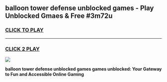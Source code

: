 
## balloon tower defense unblocked games - Play Unblocked Gmaes & Free #3m72u
<h3>
<a href="https://premium.freeplayer.one?title=balloon_tower_defense_unblocked_games&ref=01M">CLICK TO PLAY</a></h3>
<hr>

<h3>
<a href="https://premium.freeplayer.one?title=balloon_tower_defense_unblocked_games&ref=01M">CLICK 2 PLAY</a>
  
</h3>

<a href="https://premium.freeplayer.one?title=balloon_tower_defense_unblocked_games&ref=01M"><img src="https://clearcache.store/games.png"></a>


**balloon tower defense unblocked games games unblocked: Your Gateway to Fun and Accessible Online Gaming**
